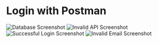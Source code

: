 # Login with Postman

![Database Screenshot](Screenshot_2024-04-16_202353.png)
![Invalid API Screenshot](Screenshot_2024-04-16_203017.png)
![Successful Login Screenshot](Screenshot_2024-04-16_203037.png)
![Invalid Email Screenshot](Screenshot_2024-04-16_203116.png)

